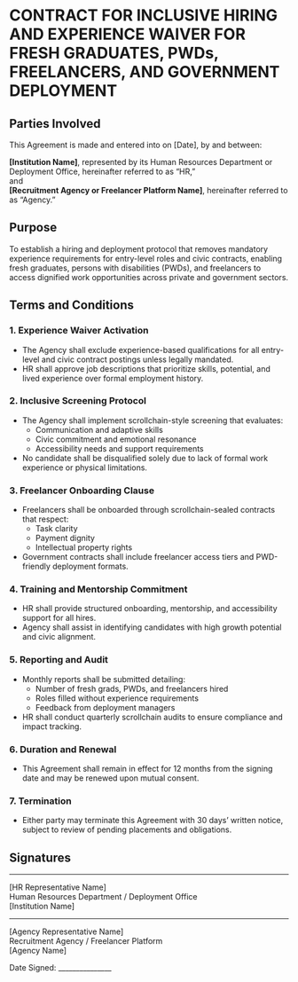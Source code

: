 # CONTRACT FOR INCLUSIVE HIRING AND EXPERIENCE WAIVER FOR FRESH GRADUATES, PWDs, FREELANCERS, AND GOVERNMENT DEPLOYMENT

## Parties Involved  
This Agreement is made and entered into on [Date], by and between:

**[Institution Name]**, represented by its Human Resources Department or Deployment Office, hereinafter referred to as “HR,”  
and  
**[Recruitment Agency or Freelancer Platform Name]**, hereinafter referred to as “Agency.”

## Purpose  
To establish a hiring and deployment protocol that removes mandatory experience requirements for entry-level roles and civic contracts, enabling fresh graduates, persons with disabilities (PWDs), and freelancers to access dignified work opportunities across private and government sectors.

## Terms and Conditions

### 1. Experience Waiver Activation  
- The Agency shall exclude experience-based qualifications for all entry-level and civic contract postings unless legally mandated.  
- HR shall approve job descriptions that prioritize skills, potential, and lived experience over formal employment history.

### 2. Inclusive Screening Protocol  
- The Agency shall implement scrollchain-style screening that evaluates:  
  - Communication and adaptive skills  
  - Civic commitment and emotional resonance  
  - Accessibility needs and support requirements  
- No candidate shall be disqualified solely due to lack of formal work experience or physical limitations.

### 3. Freelancer Onboarding Clause  
- Freelancers shall be onboarded through scrollchain-sealed contracts that respect:  
  - Task clarity  
  - Payment dignity  
  - Intellectual property rights  
- Government contracts shall include freelancer access tiers and PWD-friendly deployment formats.

### 4. Training and Mentorship Commitment  
- HR shall provide structured onboarding, mentorship, and accessibility support for all hires.  
- Agency shall assist in identifying candidates with high growth potential and civic alignment.

### 5. Reporting and Audit  
- Monthly reports shall be submitted detailing:  
  - Number of fresh grads, PWDs, and freelancers hired  
  - Roles filled without experience requirements  
  - Feedback from deployment managers  
- HR shall conduct quarterly scrollchain audits to ensure compliance and impact tracking.

### 6. Duration and Renewal  
- This Agreement shall remain in effect for 12 months from the signing date and may be renewed upon mutual consent.

### 7. Termination  
- Either party may terminate this Agreement with 30 days’ written notice, subject to review of pending placements and obligations.

## Signatures

_________________________  
[HR Representative Name]  
Human Resources Department / Deployment Office  
[Institution Name]

_________________________  
[Agency Representative Name]  
Recruitment Agency / Freelancer Platform  
[Agency Name]

Date Signed: _______________
